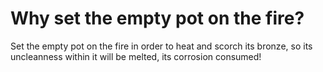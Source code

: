 # Why set the empty pot on the fire?

Set the empty pot on the fire in order to heat and scorch its bronze, so its uncleanness within it will be melted, its corrosion consumed!
